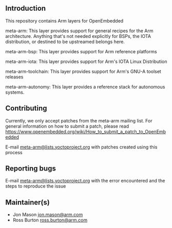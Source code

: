 Introduction
------------
This repository contains Arm layers for OpenEmbedded

meta-arm:
	This layer provides support for general recipes for the Arm
	architecture.  Anything that's not needed explicitly for BSPs, the IOTA
	distribution, or destined to be upstreamed belongs here.

meta-arm-bsp:
	This layer provides support for Arm reference platforms

meta-arm-iota:
	This layer provides support for Arm's IOTA Linux Distribution

meta-arm-toolchain:
	This layer provides support for Arm's GNU-A toolset releases

meta-arm-autonomy:
    This layer provides a reference stack for autonomous systems.

Contributing
------------
Currently, we only accept patches from the meta-arm mailing list.  For general
information on how to submit a patch, please read
https://www.openembedded.org/wiki/How_to_submit_a_patch_to_OpenEmbedded

E-mail meta-arm@lists.yoctoproject.org with patches created using this process

Reporting bugs
--------------
E-mail meta-arm@lists.yoctoproject.org with the error encountered and the steps
to reproduce the issue


Maintainer(s)
-------------
* Jon Mason <jon.mason@arm.com>
* Ross Burton <ross.burton@arm.com>
